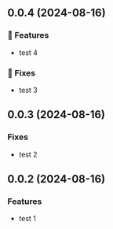## 0.0.4 (2024-08-16)

### 🚀 Features

- test 4

### 🐛 Fixes

- test 3

## 0.0.3 (2024-08-16)

### Fixes

- test 2

## 0.0.2 (2024-08-16)

### Features

- test 1
